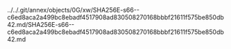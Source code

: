 ../../.git/annex/objects/0G/xw/SHA256E-s66--c6ed8aca2a499bc8ebadf4517908ad830508270168bbbf21611f575be850db42.md/SHA256E-s66--c6ed8aca2a499bc8ebadf4517908ad830508270168bbbf21611f575be850db42.md